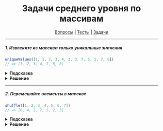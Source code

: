 <div align="center">

# Задачи среднего уровня по массивам

[Вопросы](https://github.com/dollaween/javascript-questions)
|
[Тесты](https://github.com/dollaween/javascript-tests)
|
[Задачи](https://github.com/dollaween/javascript-tasks)

</div>

---

##### 1. Извлеките из массива только уникальные значения

```javascript
uniqueValues([1, 1, 2, 3, 4, 2, 3, 7, 5, 5, 7, 8])
// => [1, 2, 3, 4, 7, 5, 8]
```

<details><summary><b>Подсказка</b></summary>
<p>

Попробуйте использовать `new Set()`.

</p>
</details>

<details><summary><b>Решение</b></summary>
<p>

```javascript
function uniqueValues(arr) {
  return [...new Set(arr)]
}
```

</p>
</details>

---

##### 2. Перемешайте элементы в массиве

```javascript
shuffle([1, 2, 3, 4, 5, 6, 7])
// => [6, 4, 1, 7, 5, 2, 3]
```

<details><summary><b>Подсказка</b></summary>
<p>

Попробуйте использовать метод `Array.sort()` и `Math.random()`.

</p>
</details>

<details><summary><b>Решение</b></summary>
<p>

```javascript
function shuffle(arr) {
  return arr.sort(() => Math.random() - 0.5)
}
```

</p>
</details>
